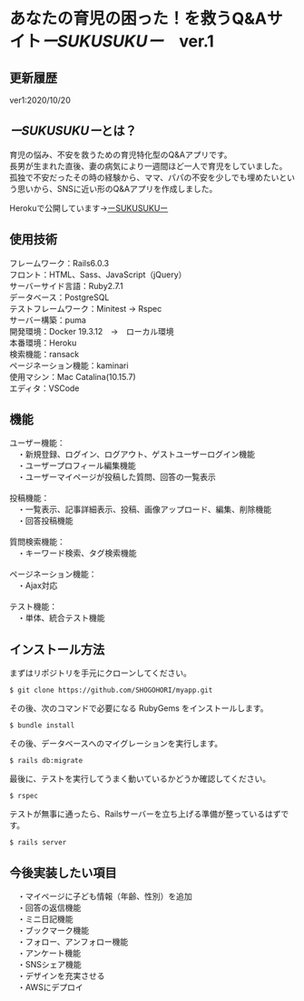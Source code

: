 # あなたの育児の困った！を救うQ&Aサイト*ーSUKUSUKUー*　ver.1

## 更新履歴
ver1:2020/10/20

## *ーSUKUSUKUー*とは？
育児の悩み、不安を救うための育児特化型のQ&Aアプリです。<br>
長男が生まれた直後、妻の病気により一週間ほど一人で育児をしていました。<br>
孤独で不安だったその時の経験から、ママ、パパの不安を少しでも埋めたいという思いから、SNSに近い形のQ&Aアプリを作成しました。<br>

Herokuで公開しています→[ーSUKUSUKUー](https://childcare-questions-and-answer.herokuapp.com/)

## 使用技術
フレームワーク：Rails6.0.3<br>
フロント：HTML、Sass、JavaScript（jQuery）<br>
サーバーサイド言語：Ruby2.7.1<br>
データベース：PostgreSQL<br>
テストフレームワーク：Minitest → Rspec<br>
サーバー構築：puma<br>
開発環境：Docker 19.3.12　→　ローカル環境<br>
本番環境：Heroku<br>
検索機能：ransack<br>
ページネーション機能：kaminari<br>
使用マシン：Mac Catalina(10.15.7)<br>
エディタ：VSCode<br>

## 機能
ユーザー機能：<br>
　・新規登録、ログイン、ログアウト、ゲストユーザーログイン機能<br>
　・ユーザープロフィール編集機能<br>
　・ユーザーマイページが投稿した質問、回答の一覧表示<br>
<br>
投稿機能：<br>
　・一覧表示、記事詳細表示、投稿、画像アップロード、編集、削除機能<br>
　・回答投稿機能<br>
<br>
質問検索機能：<br>
　・キーワード検索、タグ検索機能<br>
<br>
ページネーション機能：<br>
　・Ajax対応<br>
<br>
テスト機能：<br>
　・単体、統合テスト機能<br>


## インストール方法

まずはリポジトリを手元にクローンしてください。

```
$ git clone https://github.com/SHOGOHORI/myapp.git
```

その後、次のコマンドで必要になる RubyGems をインストールします。

```
$ bundle install
```

その後、データベースへのマイグレーションを実行します。

```
$ rails db:migrate
```

最後に、テストを実行してうまく動いているかどうか確認してください。

```
$ rspec
```

テストが無事に通ったら、Railsサーバーを立ち上げる準備が整っているはずです。

```
$ rails server
```

## 今後実装したい項目
　・マイページに子ども情報（年齢、性別）を追加<br>
　・回答の返信機能<br>
　・ミニ日記機能<br>
　・ブックマーク機能<br>
　・フォロー、アンフォロー機能<br>
　・アンケート機能<br>
　・SNSシェア機能<br>
　・デザインを充実させる<br>
　・AWSにデプロイ<br>
